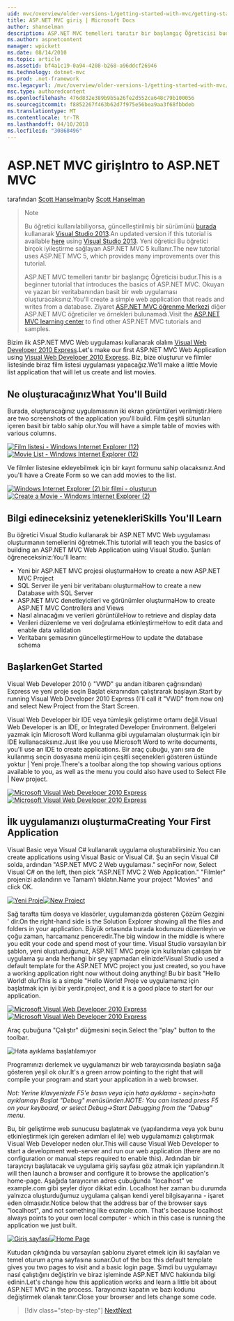 ```yaml
---
uid: mvc/overview/older-versions-1/getting-started-with-mvc/getting-started-with-mvc-part1
title: ASP.NET MVC giriş | Microsoft Docs
author: shanselman
description: ASP.NET MVC temelleri tanıtır bir başlangıç Öğreticisi budur. Okuyan ve yazan bir veritabanından basit bir web uygulaması oluşturun.
ms.author: aspnetcontent
manager: wpickett
ms.date: 08/14/2010
ms.topic: article
ms.assetid: bf4a1c19-0a94-4208-b268-a96ddcf26946
ms.technology: dotnet-mvc
ms.prod: .net-framework
msc.legacyurl: /mvc/overview/older-versions-1/getting-started-with-mvc/getting-started-with-mvc-part1
msc.type: authoredcontent
ms.openlocfilehash: 476d832e389b9b5a26fe2d552ca648c79b100056
ms.sourcegitcommit: f8852267f463b62d7f975e56bea9aa3f68fbbdeb
ms.translationtype: MT
ms.contentlocale: tr-TR
ms.lasthandoff: 04/10/2018
ms.locfileid: "30868496"
---
```

<a name="intro-to-aspnet-mvc"></a><span data-ttu-id="d43e7-104">ASP.NET MVC giriş</span><span class="sxs-lookup"><span data-stu-id="d43e7-104">Intro to ASP.NET MVC</span></span>
====================
<span data-ttu-id="d43e7-105">tarafından [Scott Hanselman](https://github.com/shanselman)</span><span class="sxs-lookup"><span data-stu-id="d43e7-105">by [Scott Hanselman](https://github.com/shanselman)</span></span>

> > [!NOTE]
> > <span data-ttu-id="d43e7-106">Bu öğretici kullanılabiliyorsa, güncelleştirilmiş bir sürümünü [burada](../../getting-started/introduction/getting-started.md) kullanarak [Visual Studio 2013](https://www.microsoft.com/visualstudio/eng/2013-downloads).</span><span class="sxs-lookup"><span data-stu-id="d43e7-106">An updated version if this tutorial is available [here](../../getting-started/introduction/getting-started.md) using [Visual Studio 2013](https://www.microsoft.com/visualstudio/eng/2013-downloads).</span></span> <span data-ttu-id="d43e7-107">Yeni öğretici Bu öğretici birçok iyileştirme sağlayan ASP.NET MVC 5 kullanır.</span><span class="sxs-lookup"><span data-stu-id="d43e7-107">The new tutorial uses ASP.NET MVC 5, which provides many improvements over this tutorial.</span></span>
> 
> 
> <span data-ttu-id="d43e7-108">ASP.NET MVC temelleri tanıtır bir başlangıç Öğreticisi budur.</span><span class="sxs-lookup"><span data-stu-id="d43e7-108">This is a beginner tutorial that introduces the basics of ASP.NET MVC.</span></span> <span data-ttu-id="d43e7-109">Okuyan ve yazan bir veritabanından basit bir web uygulaması oluşturacaksınız.</span><span class="sxs-lookup"><span data-stu-id="d43e7-109">You'll create a simple web application that reads and writes from a database.</span></span> <span data-ttu-id="d43e7-110">Ziyaret [ASP.NET MVC öğrenme Merkezi](../../../index.md) diğer ASP.NET MVC öğreticiler ve örnekleri bulunamadı.</span><span class="sxs-lookup"><span data-stu-id="d43e7-110">Visit the [ASP.NET MVC learning center](../../../index.md) to find other ASP.NET MVC tutorials and samples.</span></span>


<span data-ttu-id="d43e7-111">Bizim ilk ASP.NET MVC Web uygulaması kullanarak olalım [Visual Web Developer 2010 Express](https://www.microsoft.com/express/Web/).</span><span class="sxs-lookup"><span data-stu-id="d43e7-111">Let's make our first ASP.NET MVC Web Application using [Visual Web Developer 2010 Express](https://www.microsoft.com/express/Web/).</span></span> <span data-ttu-id="d43e7-112">Biz, bize oluşturur ve filmler listesinde biraz film listesi uygulaması yapacağız.</span><span class="sxs-lookup"><span data-stu-id="d43e7-112">We'll make a little Movie list application that will let us create and list movies.</span></span>

## <a name="what-youll-build"></a><span data-ttu-id="d43e7-113">Ne oluşturacağınız</span><span class="sxs-lookup"><span data-stu-id="d43e7-113">What You'll Build</span></span>

<span data-ttu-id="d43e7-114">Burada, oluşturacağınız uygulamasının iki ekran görüntüleri verilmiştir.</span><span class="sxs-lookup"><span data-stu-id="d43e7-114">Here are two screenshots of the application you'll build.</span></span> <span data-ttu-id="d43e7-115">Film çeşitli sütunları içeren basit bir tablo sahip olur.</span><span class="sxs-lookup"><span data-stu-id="d43e7-115">You will have a simple table of movies with various columns.</span></span>

<span data-ttu-id="d43e7-116">[![Film listesi - Windows Internet Explorer (12)](getting-started-with-mvc-part1/_static/image2.png)](getting-started-with-mvc-part1/_static/image1.png)</span><span class="sxs-lookup"><span data-stu-id="d43e7-116">[![Movie List - Windows Internet Explorer (12)](getting-started-with-mvc-part1/_static/image2.png)](getting-started-with-mvc-part1/_static/image1.png)</span></span>

<span data-ttu-id="d43e7-117">Ve filmler listesine ekleyebilmek için bir kayıt formunu sahip olacaksınız.</span><span class="sxs-lookup"><span data-stu-id="d43e7-117">And you'll have a Create Form so we can add movies to the list.</span></span>

<span data-ttu-id="d43e7-118">[![Windows Internet Explorer (2) bir filmi - oluşturun](getting-started-with-mvc-part1/_static/image4.png)](getting-started-with-mvc-part1/_static/image3.png)</span><span class="sxs-lookup"><span data-stu-id="d43e7-118">[![Create a Movie - Windows Internet Explorer (2)](getting-started-with-mvc-part1/_static/image4.png)](getting-started-with-mvc-part1/_static/image3.png)</span></span>

## <a name="skills-youll-learn"></a><span data-ttu-id="d43e7-119">Bilgi edineceksiniz yetenekleri</span><span class="sxs-lookup"><span data-stu-id="d43e7-119">Skills You'll Learn</span></span>

<span data-ttu-id="d43e7-120">Bu öğretici Visual Studio kullanarak bir ASP.NET MVC Web uygulaması oluşturmanın temellerini öğretmek.</span><span class="sxs-lookup"><span data-stu-id="d43e7-120">This tutorial will teach you the basics of building an ASP.NET MVC Web Application using Visual Studio.</span></span> <span data-ttu-id="d43e7-121">Şunları öğreneceksiniz:</span><span class="sxs-lookup"><span data-stu-id="d43e7-121">You'll learn:</span></span>

- <span data-ttu-id="d43e7-122">Yeni bir ASP.NET MVC projesi oluşturma</span><span class="sxs-lookup"><span data-stu-id="d43e7-122">How to create a new ASP.NET MVC Project</span></span>
- <span data-ttu-id="d43e7-123">SQL Server ile yeni bir veritabanı oluşturma</span><span class="sxs-lookup"><span data-stu-id="d43e7-123">How to create a new Database with SQL Server</span></span>
- <span data-ttu-id="d43e7-124">ASP.NET MVC denetleyicileri ve görünümler oluşturma</span><span class="sxs-lookup"><span data-stu-id="d43e7-124">How to create ASP.NET MVC Controllers and Views</span></span>
- <span data-ttu-id="d43e7-125">Nasıl alınacağını ve verileri görüntüle</span><span class="sxs-lookup"><span data-stu-id="d43e7-125">How to retrieve and display data</span></span>
- <span data-ttu-id="d43e7-126">Verileri düzenleme ve veri doğrulama etkinleştirme</span><span class="sxs-lookup"><span data-stu-id="d43e7-126">How to edit data and enable data validation</span></span>
- <span data-ttu-id="d43e7-127">Veritabanı şemasının güncelleştirme</span><span class="sxs-lookup"><span data-stu-id="d43e7-127">How to update the database schema</span></span>

## <a name="get-started"></a><span data-ttu-id="d43e7-128">Başlarken</span><span class="sxs-lookup"><span data-stu-id="d43e7-128">Get Started</span></span>

<span data-ttu-id="d43e7-129">Visual Web Developer 2010 (ı "VWD" şu andan itibaren çağrısından) Express ve yeni proje seçin Başlat ekranından çalıştırarak başlayın.</span><span class="sxs-lookup"><span data-stu-id="d43e7-129">Start by running Visual Web Developer 2010 Express (I'll call it "VWD" from now on) and select New Project from the Start Screen.</span></span>

<span data-ttu-id="d43e7-130">Visual Web Developer bir IDE veya tümleşik geliştirme ortamı değil.</span><span class="sxs-lookup"><span data-stu-id="d43e7-130">Visual Web Developer is an IDE, or Integrated Developer Environment.</span></span> <span data-ttu-id="d43e7-131">Belgeleri yazmak için Microsoft Word kullanma gibi uygulamaları oluşturmak için bir IDE kullanacaksınız.</span><span class="sxs-lookup"><span data-stu-id="d43e7-131">Just like you use Microsoft Word to write documents, you'll use an IDE to create applications.</span></span> <span data-ttu-id="d43e7-132">Bir araç çubuğu, yanı sıra de kullanmış seçin dosyasına menü için çeşitli seçenekleri gösteren üstünde yoktur | Yeni proje.</span><span class="sxs-lookup"><span data-stu-id="d43e7-132">There's a toolbar along the top showing various options available to you, as well as the menu you could also have used to Select File | New project.</span></span>

<span data-ttu-id="d43e7-133">[![Microsoft Visual Web Developer 2010 Express](getting-started-with-mvc-part1/_static/image6.png)](getting-started-with-mvc-part1/_static/image5.png)</span><span class="sxs-lookup"><span data-stu-id="d43e7-133">[![Microsoft Visual Web Developer 2010 Express](getting-started-with-mvc-part1/_static/image6.png)](getting-started-with-mvc-part1/_static/image5.png)</span></span>

## <a name="creating-your-first-application"></a><span data-ttu-id="d43e7-134">İlk uygulamanızı oluşturma</span><span class="sxs-lookup"><span data-stu-id="d43e7-134">Creating Your First Application</span></span>

<span data-ttu-id="d43e7-135">Visual Basic veya Visual C# kullanarak uygulama oluşturabilirsiniz.</span><span class="sxs-lookup"><span data-stu-id="d43e7-135">You can create applications using Visual Basic or Visual C#.</span></span> <span data-ttu-id="d43e7-136">Şu an seçin Visual C# solda, ardından "ASP.NET MVC 2 Web uygulaması." seçin</span><span class="sxs-lookup"><span data-stu-id="d43e7-136">For now, Select Visual C# on the left, then pick "ASP.NET MVC 2 Web Application."</span></span> <span data-ttu-id="d43e7-137">"Filmler" projenizi adlandırın ve Tamam'ı tıklatın.</span><span class="sxs-lookup"><span data-stu-id="d43e7-137">Name your project "Movies" and click OK.</span></span>

<span data-ttu-id="d43e7-138">[![Yeni Proje](getting-started-with-mvc-part1/_static/image8.png)](getting-started-with-mvc-part1/_static/image7.png)</span><span class="sxs-lookup"><span data-stu-id="d43e7-138">[![New Project](getting-started-with-mvc-part1/_static/image8.png)](getting-started-with-mvc-part1/_static/image7.png)</span></span>

<span data-ttu-id="d43e7-139">Sağ tarafta tüm dosya ve klasörler, uygulamanızda gösteren Çözüm Gezgini ' dir.</span><span class="sxs-lookup"><span data-stu-id="d43e7-139">On the right-hand side is the Solution Explorer showing all the files and folders in your application.</span></span> <span data-ttu-id="d43e7-140">Büyük ortasında burada kodunuzu düzenleyin ve çoğu zaman, harcamanız penceredir.</span><span class="sxs-lookup"><span data-stu-id="d43e7-140">The big window in the middle is where you edit your code and spend most of your time.</span></span> <span data-ttu-id="d43e7-141">Visual Studio varsayılan bir şablon, yeni oluşturduğunuz, ASP.NET MVC proje için kullanılan çalışan bir uygulama şu anda herhangi bir şey yapmadan elinizde!</span><span class="sxs-lookup"><span data-stu-id="d43e7-141">Visual Studio used a default template for the ASP.NET MVC project you just created, so you have a working application right now without doing anything!</span></span> <span data-ttu-id="d43e7-142">Bu bir basit "Hello World! olur</span><span class="sxs-lookup"><span data-stu-id="d43e7-142">This is a simple "Hello World!</span></span> <span data-ttu-id="d43e7-143">Proje ve uygulamamız için başlatmak için iyi bir yerdir.</span><span class="sxs-lookup"><span data-stu-id="d43e7-143">project, and it is a good place to start for our application.</span></span>

<span data-ttu-id="d43e7-144">[![Microsoft Visual Web Developer 2010 Express](getting-started-with-mvc-part1/_static/image10.png)](getting-started-with-mvc-part1/_static/image9.png)</span><span class="sxs-lookup"><span data-stu-id="d43e7-144">[![Microsoft Visual Web Developer 2010 Express](getting-started-with-mvc-part1/_static/image10.png)](getting-started-with-mvc-part1/_static/image9.png)</span></span>

<span data-ttu-id="d43e7-145">Araç çubuğuna "Çalıştır" düğmesini seçin.</span><span class="sxs-lookup"><span data-stu-id="d43e7-145">Select the "play" button to the toolbar.</span></span>

![Hata ayıklama başlatılamıyor](getting-started-with-mvc-part1/_static/image11.png)

<span data-ttu-id="d43e7-147">Programınızı derlemek ve uygulamanızı bir web tarayıcısında başlatın sağa gösteren yeşil ok olur.</span><span class="sxs-lookup"><span data-stu-id="d43e7-147">It's a green arrow pointing to the right that will compile your program and start your application in a web browser.</span></span>

<span data-ttu-id="d43e7-148">*Not: Yerine klavyenizde F5'e basın veya için hata ayıklama - seçin&gt;hata ayıklamayı Başlat "Debug" menüsünden.*</span><span class="sxs-lookup"><span data-stu-id="d43e7-148">*NOTE: You can instead press F5 on your keyboard, or select Debug-&gt;Start Debugging from the "Debug" menu.*</span></span>

<span data-ttu-id="d43e7-149">Bu, bir geliştirme web sunucusu başlatmak ve (yapılandırma veya yok bunu etkinleştirmek için gereken adımları el ile) web uygulamamızı çalıştırmak Visual Web Developer neden olur.</span><span class="sxs-lookup"><span data-stu-id="d43e7-149">This will cause Visual Web Developer to start a development web-server and run our web application (there are no configuration or manual steps required to enable this).</span></span> <span data-ttu-id="d43e7-150">Ardından bir tarayıcıyı başlatacak ve uygulama giriş sayfası göz atmak için yapılandırın.</span><span class="sxs-lookup"><span data-stu-id="d43e7-150">It will then launch a browser and configure it to browse the application's home-page.</span></span> <span data-ttu-id="d43e7-151">Aşağıda tarayıcının adres çubuğunda "localhost" ve example.com gibi şeyler diyor dikkat edin. Localhost her zaman bu durumda yalnızca oluşturduğumuz uygulama çalışan kendi yerel bilgisayarına - işaret eden olmasıdır.</span><span class="sxs-lookup"><span data-stu-id="d43e7-151">Notice below that the address bar of the browser says "localhost", and not something like example.com. That's because localhost always points to your own local computer - which in this case is running the application we just built.</span></span>

<span data-ttu-id="d43e7-152">[![Giriş sayfası](getting-started-with-mvc-part1/_static/image13.png)](getting-started-with-mvc-part1/_static/image12.png)</span><span class="sxs-lookup"><span data-stu-id="d43e7-152">[![Home Page](getting-started-with-mvc-part1/_static/image13.png)](getting-started-with-mvc-part1/_static/image12.png)</span></span>

<span data-ttu-id="d43e7-153">Kutudan çıktığında bu varsayılan şablonu ziyaret etmek için iki sayfaları ve temel oturum açma sayfasına sunar.</span><span class="sxs-lookup"><span data-stu-id="d43e7-153">Out of the box this default template gives you two pages to visit and a basic login page.</span></span> <span data-ttu-id="d43e7-154">Şimdi bu uygulamayı nasıl çalıştığını değiştirin ve biraz işleminde ASP.NET MVC hakkında bilgi edinin.</span><span class="sxs-lookup"><span data-stu-id="d43e7-154">Let's change how this application works and learn a little bit about ASP.NET MVC in the process.</span></span> <span data-ttu-id="d43e7-155">Tarayıcınızı kapatın ve bazı kodunu değiştirmek olanak tanır.</span><span class="sxs-lookup"><span data-stu-id="d43e7-155">Close your browser and lets change some code.</span></span>

> [!div class="step-by-step"]
> [<span data-ttu-id="d43e7-156">Next</span><span class="sxs-lookup"><span data-stu-id="d43e7-156">Next</span></span>](getting-started-with-mvc-part2.md)
